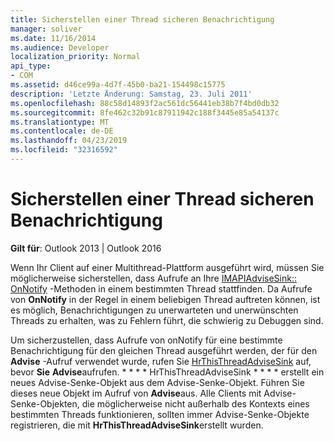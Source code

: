 ```yaml
---
title: Sicherstellen einer Thread sicheren Benachrichtigung
manager: soliver
ms.date: 11/16/2014
ms.audience: Developer
localization_priority: Normal
api_type:
- COM
ms.assetid: d46ce99a-4d7f-45b0-ba21-154498c15775
description: 'Letzte Änderung: Samstag, 23. Juli 2011'
ms.openlocfilehash: 88c58d14893f2ac561dc56441eb38b7f4bd0db32
ms.sourcegitcommit: 8fe462c32b91c87911942c188f3445e85a54137c
ms.translationtype: MT
ms.contentlocale: de-DE
ms.lasthandoff: 04/23/2019
ms.locfileid: "32316592"
---
```

# <a name="ensuring-a-thread-safe-notification"></a>Sicherstellen einer Thread sicheren Benachrichtigung

  
  
**Gilt für**: Outlook 2013 | Outlook 2016 
  
Wenn Ihr Client auf einer Multithread-Plattform ausgeführt wird, müssen Sie möglicherweise sicherstellen, dass Aufrufe an Ihre [IMAPIAdviseSink:: OnNotify](imapiadvisesink-onnotify.md) -Methoden in einem bestimmten Thread stattfinden. Da Aufrufe von **OnNotify** in der Regel in einem beliebigen Thread auftreten können, ist es möglich, Benachrichtigungen zu unerwarteten und unerwünschten Threads zu erhalten, was zu Fehlern führt, die schwierig zu Debuggen sind. 
  
Um sicherzustellen, dass Aufrufe von onNotify für eine bestimmte Benachrichtigung für den gleichen Thread ausgeführt werden, der für den **Advise** -Aufruf verwendet wurde, rufen Sie [HrThisThreadAdviseSink](hrthisthreadadvisesink.md) auf, bevor **Sie** **Advise**aufrufen. * * * * HrThisThreadAdviseSink * * * * erstellt ein neues Advise-Senke-Objekt aus dem Advise-Senke-Objekt. Führen Sie dieses neue Objekt im Aufruf von **Advise**aus. Alle Clients mit Advise-Senke-Objekten, die möglicherweise nicht außerhalb des Kontexts eines bestimmten Threads funktionieren, sollten immer Advise-Senke-Objekte registrieren, die mit **HrThisThreadAdviseSink**erstellt wurden.
  

